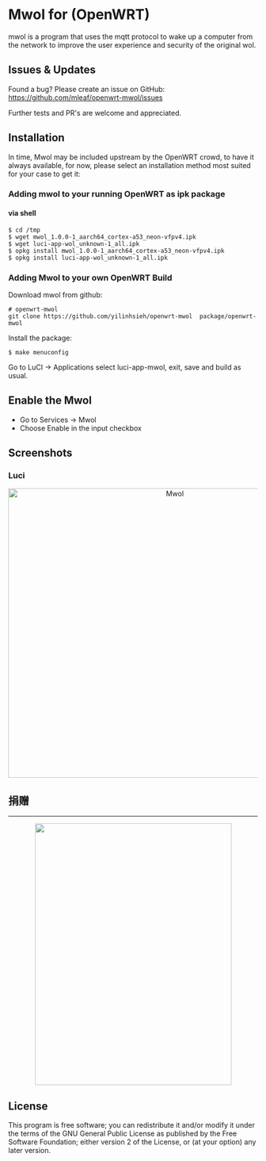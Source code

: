 Mwol for (OpenWRT)
========================================

mwol is a program that uses the mqtt protocol to wake up a computer from the network to improve the user experience and security of the original wol.

Issues & Updates
----------------

Found a bug? Please create an issue on GitHub:
    https://github.com/mleaf/openwrt-mwol/issues

Further tests and PR's are welcome and appreciated.

Installation
------------

In time, Mwol may be included upstream by the OpenWRT crowd,
to have it always available, for now, please select an installation method
most suited for your case to get it:

### Adding mwol to your running OpenWRT as ipk package

#### via shell

    $ cd /tmp
    $ wget mwol_1.0.0-1_aarch64_cortex-a53_neon-vfpv4.ipk
    $ wget luci-app-wol_unknown-1_all.ipk
    $ opkg install mwol_1.0.0-1_aarch64_cortex-a53_neon-vfpv4.ipk
    $ opkg install luci-app-wol_unknown-1_all.ipk

### Adding Mwol to your own OpenWRT Build

Download mwol from github:

    # openwrt-mwol
    git clone https://github.com/yilinhsieh/openwrt-mwol  package/openwrt-mwol

Install the package:

    $ make menuconfig

Go to LuCI -> Applications select luci-app-mwol, exit, save and build as usual.

Enable the Mwol
----------------

  * Go to Services -> Mwol 
  * Choose Enable in the input checkbox

Screenshots
----------

### Luci
<p align="center">
<img 
    src="openwrt.png" 
    width="657" height="584" border="0" alt="Mwol">
</p>

## 捐赠
-------
<p align="center">
<img src="donate.png" width="397" height="528" border="0">
</p>

License
-------

This program is free software; you can redistribute it and/or
modify it under the terms of the GNU General Public License
as published by the Free Software Foundation; either version 2
of the License, or (at your option) any later version.
